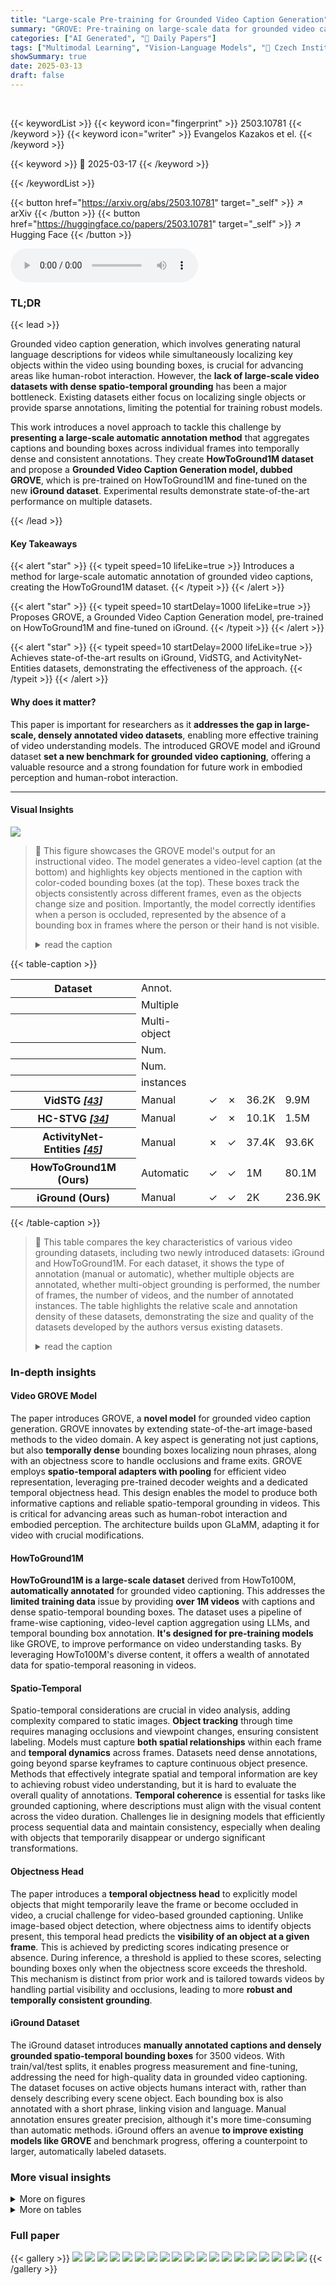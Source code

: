 ```yaml
---
title: "Large-scale Pre-training for Grounded Video Caption Generation"
summary: "GROVE: Pre-training on large-scale data for grounded video caption generation."
categories: ["AI Generated", "🤗 Daily Papers"]
tags: ["Multimodal Learning", "Vision-Language Models", "🏢 Czech Institute of Informatics, Robotics and Cybernetics",]
showSummary: true
date: 2025-03-13
draft: false
---
```


<br>

{{< keywordList >}}
{{< keyword icon="fingerprint" >}} 2503.10781 {{< /keyword >}}
{{< keyword icon="writer" >}} Evangelos Kazakos et el. {{< /keyword >}}
 
{{< keyword >}} 🤗 2025-03-17 {{< /keyword >}}
 
{{< /keywordList >}}

{{< button href="https://arxiv.org/abs/2503.10781" target="_self" >}}
↗ arXiv
{{< /button >}}
{{< button href="https://huggingface.co/papers/2503.10781" target="_self" >}}
↗ Hugging Face
{{< /button >}}



<audio controls>
    <source src="https://ai-paper-reviewer.com/2503.10781/podcast.wav" type="audio/wav">
    Your browser does not support the audio element.
</audio>


### TL;DR


{{< lead >}}

Grounded video caption generation, which involves generating natural language descriptions for videos while simultaneously localizing key objects within the video using bounding boxes, is crucial for advancing areas like human-robot interaction. However, the **lack of large-scale video datasets with dense spatio-temporal grounding** has been a major bottleneck. Existing datasets either focus on localizing single objects or provide sparse annotations, limiting the potential for training robust models. 



This work introduces a novel approach to tackle this challenge by **presenting a large-scale automatic annotation method** that aggregates captions and bounding boxes across individual frames into temporally dense and consistent annotations. They create **HowToGround1M dataset** and propose a **Grounded Video Caption Generation model, dubbed GROVE**, which is pre-trained on HowToGround1M and fine-tuned on the new **iGround dataset**. Experimental results demonstrate state-of-the-art performance on multiple datasets.

{{< /lead >}}


#### Key Takeaways

{{< alert "star" >}}
{{< typeit speed=10 lifeLike=true >}} Introduces a method for large-scale automatic annotation of grounded video captions, creating the HowToGround1M dataset. {{< /typeit >}}
{{< /alert >}}

{{< alert "star" >}}
{{< typeit speed=10 startDelay=1000 lifeLike=true >}} Proposes GROVE, a Grounded Video Caption Generation model, pre-trained on HowToGround1M and fine-tuned on iGround. {{< /typeit >}}
{{< /alert >}}

{{< alert "star" >}}
{{< typeit speed=10 startDelay=2000 lifeLike=true >}} Achieves state-of-the-art results on iGround, VidSTG, and ActivityNet-Entities datasets, demonstrating the effectiveness of the approach. {{< /typeit >}}
{{< /alert >}}

#### Why does it matter?
This paper is important for researchers as it **addresses the gap in large-scale, densely annotated video datasets**, enabling more effective training of video understanding models. The introduced GROVE model and iGround dataset **set a new benchmark for grounded video captioning**, offering a valuable resource and a strong foundation for future work in embodied perception and human-robot interaction.

------
#### Visual Insights



![](https://arxiv.org/html/2503.10781/x2.png)

> 🔼 This figure showcases the GROVE model's output for an instructional video.  The model generates a video-level caption (at the bottom) and highlights key objects mentioned in the caption with color-coded bounding boxes (at the top).  These boxes track the objects consistently across different frames, even as the objects change size and position.  Importantly, the model correctly identifies when a person is occluded, represented by the absence of a bounding box in frames where the person or their hand is not visible.
> <details>
> <summary>read the caption</summary>
> Figure 1: Output of our GROunded Video caption gEneration (GROVE) model on an instructional video. The model outputs a video-level caption (bottom) with key noun phrases in the caption coloured and localised (grounded) in the video by temporally consistent bounding boxes (top). Note how the objects are consistently annotated (with the same color) despite changes in scale and viewpoint and how the person is marked as occluded (orange box not present) in frames 1 and 4 when the person (or their hand) is not visible.
> </details>





{{< table-caption >}}
<table class="ltx_tabular ltx_guessed_headers ltx_align_middle" id="S2.tab1.1.1">
<tbody class="ltx_tbody">
<tr class="ltx_tr" id="S2.tab1.1.1.1.1">
<th class="ltx_td ltx_align_left ltx_th ltx_th_row ltx_border_tt" id="S2.tab1.1.1.1.1.1">Dataset</th>
<td class="ltx_td ltx_nopad_r ltx_align_left ltx_border_tt" id="S2.tab1.1.1.1.1.2">
<span class="ltx_inline-block ltx_align_top" id="S2.tab1.1.1.1.1.2.1">
<span class="ltx_p" id="S2.tab1.1.1.1.1.2.1.1" style="width:34.1pt;">Annot.</span>
</span>
</td>
<td class="ltx_td ltx_border_tt" id="S2.tab1.1.1.1.1.3"></td>
<td class="ltx_td ltx_border_tt" id="S2.tab1.1.1.1.1.4"></td>
<td class="ltx_td ltx_border_tt" id="S2.tab1.1.1.1.1.5"></td>
<td class="ltx_td ltx_border_tt" id="S2.tab1.1.1.1.1.6"></td>
</tr>
<tr class="ltx_tr" id="S2.tab1.1.1.2.2">
<th class="ltx_td ltx_th ltx_th_row" id="S2.tab1.1.1.2.2.1"></th>
<td class="ltx_td ltx_align_left" id="S2.tab1.1.1.2.2.2">
<span class="ltx_inline-block ltx_align_top" id="S2.tab1.1.1.2.2.2.1">
<span class="ltx_p" id="S2.tab1.1.1.2.2.2.1.1" style="width:34.1pt;">Multiple</span>
</span>
</td>
<td class="ltx_td" id="S2.tab1.1.1.2.2.3"></td>
<td class="ltx_td" id="S2.tab1.1.1.2.2.4"></td>
<td class="ltx_td" id="S2.tab1.1.1.2.2.5"></td>
<td class="ltx_td" id="S2.tab1.1.1.2.2.6"></td>
</tr>
<tr class="ltx_tr" id="S2.tab1.1.1.3.3">
<th class="ltx_td ltx_th ltx_th_row" id="S2.tab1.1.1.3.3.1"></th>
<td class="ltx_td ltx_align_left" id="S2.tab1.1.1.3.3.2">
<span class="ltx_inline-block ltx_align_top" id="S2.tab1.1.1.3.3.2.1">
<span class="ltx_p" id="S2.tab1.1.1.3.3.2.1.1" style="width:51.2pt;">Multi-object</span>
</span>
</td>
<td class="ltx_td" id="S2.tab1.1.1.3.3.3"></td>
<td class="ltx_td" id="S2.tab1.1.1.3.3.4"></td>
<td class="ltx_td" id="S2.tab1.1.1.3.3.5"></td>
<td class="ltx_td" id="S2.tab1.1.1.3.3.6"></td>
</tr>
<tr class="ltx_tr" id="S2.tab1.1.1.4.4">
<th class="ltx_td ltx_th ltx_th_row" id="S2.tab1.1.1.4.4.1"></th>
<td class="ltx_td ltx_align_left" id="S2.tab1.1.1.4.4.2">
<span class="ltx_inline-block ltx_align_top" id="S2.tab1.1.1.4.4.2.1">
<span class="ltx_p" id="S2.tab1.1.1.4.4.2.1.1" style="width:34.1pt;">Num.</span>
</span>
</td>
<td class="ltx_td" id="S2.tab1.1.1.4.4.3"></td>
<td class="ltx_td" id="S2.tab1.1.1.4.4.4"></td>
<td class="ltx_td" id="S2.tab1.1.1.4.4.5"></td>
<td class="ltx_td" id="S2.tab1.1.1.4.4.6"></td>
</tr>
<tr class="ltx_tr" id="S2.tab1.1.1.5.5">
<th class="ltx_td ltx_th ltx_th_row" id="S2.tab1.1.1.5.5.1"></th>
<td class="ltx_td ltx_align_left" id="S2.tab1.1.1.5.5.2">
<span class="ltx_inline-block ltx_align_top" id="S2.tab1.1.1.5.5.2.1">
<span class="ltx_p" id="S2.tab1.1.1.5.5.2.1.1" style="width:34.1pt;">Num.</span>
</span>
</td>
<td class="ltx_td" id="S2.tab1.1.1.5.5.3"></td>
<td class="ltx_td" id="S2.tab1.1.1.5.5.4"></td>
<td class="ltx_td" id="S2.tab1.1.1.5.5.5"></td>
<td class="ltx_td" id="S2.tab1.1.1.5.5.6"></td>
</tr>
<tr class="ltx_tr" id="S2.tab1.1.1.6.6">
<th class="ltx_td ltx_th ltx_th_row" id="S2.tab1.1.1.6.6.1"></th>
<td class="ltx_td ltx_align_left" id="S2.tab1.1.1.6.6.2">instances</td>
<td class="ltx_td" id="S2.tab1.1.1.6.6.3"></td>
<td class="ltx_td" id="S2.tab1.1.1.6.6.4"></td>
<td class="ltx_td" id="S2.tab1.1.1.6.6.5"></td>
<td class="ltx_td" id="S2.tab1.1.1.6.6.6"></td>
</tr>
<tr class="ltx_tr" id="S2.tab1.1.1.7.7">
<th class="ltx_td ltx_align_left ltx_th ltx_th_row ltx_border_t" id="S2.tab1.1.1.7.7.1">VidSTG <cite class="ltx_cite ltx_citemacro_citep">[<a class="ltx_ref" href="https://arxiv.org/html/2503.10781v1#bib.bib43" title=""><span class="ltx_text" style="font-size:90%;">43</span></a>]</cite>
</th>
<td class="ltx_td ltx_align_center ltx_border_t" id="S2.tab1.1.1.7.7.2">Manual</td>
<td class="ltx_td ltx_align_center ltx_border_t" id="S2.tab1.1.1.7.7.3">✓</td>
<td class="ltx_td ltx_align_center ltx_border_t" id="S2.tab1.1.1.7.7.4">✗</td>
<td class="ltx_td ltx_align_center ltx_border_t" id="S2.tab1.1.1.7.7.5">36.2K</td>
<td class="ltx_td ltx_align_center ltx_border_t" id="S2.tab1.1.1.7.7.6"><span class="ltx_text ltx_framed ltx_framed_underline" id="S2.tab1.1.1.7.7.6.1">9.9M</span></td>
</tr>
<tr class="ltx_tr" id="S2.tab1.1.1.8.8">
<th class="ltx_td ltx_align_left ltx_th ltx_th_row" id="S2.tab1.1.1.8.8.1">HC-STVG <cite class="ltx_cite ltx_citemacro_citep">[<a class="ltx_ref" href="https://arxiv.org/html/2503.10781v1#bib.bib34" title=""><span class="ltx_text" style="font-size:90%;">34</span></a>]</cite>
</th>
<td class="ltx_td ltx_align_center" id="S2.tab1.1.1.8.8.2">Manual</td>
<td class="ltx_td ltx_align_center" id="S2.tab1.1.1.8.8.3">✓</td>
<td class="ltx_td ltx_align_center" id="S2.tab1.1.1.8.8.4">✗</td>
<td class="ltx_td ltx_align_center" id="S2.tab1.1.1.8.8.5">10.1K</td>
<td class="ltx_td ltx_align_center" id="S2.tab1.1.1.8.8.6">1.5M</td>
</tr>
<tr class="ltx_tr" id="S2.tab1.1.1.9.9">
<th class="ltx_td ltx_align_left ltx_th ltx_th_row" id="S2.tab1.1.1.9.9.1">ActivityNet-Entities <cite class="ltx_cite ltx_citemacro_citep">[<a class="ltx_ref" href="https://arxiv.org/html/2503.10781v1#bib.bib45" title=""><span class="ltx_text" style="font-size:90%;">45</span></a>]</cite>
</th>
<td class="ltx_td ltx_align_center" id="S2.tab1.1.1.9.9.2">Manual</td>
<td class="ltx_td ltx_align_center" id="S2.tab1.1.1.9.9.3">✗</td>
<td class="ltx_td ltx_align_center" id="S2.tab1.1.1.9.9.4">✓</td>
<td class="ltx_td ltx_align_center" id="S2.tab1.1.1.9.9.5"><span class="ltx_text ltx_framed ltx_framed_underline" id="S2.tab1.1.1.9.9.5.1">37.4K</span></td>
<td class="ltx_td ltx_align_center" id="S2.tab1.1.1.9.9.6">93.6K</td>
</tr>
<tr class="ltx_tr" id="S2.tab1.1.1.10.10">
<th class="ltx_td ltx_align_left ltx_th ltx_th_row" id="S2.tab1.1.1.10.10.1"><span class="ltx_text ltx_font_bold" id="S2.tab1.1.1.10.10.1.1">HowToGround1M (Ours)</span></th>
<td class="ltx_td ltx_align_center" id="S2.tab1.1.1.10.10.2">Automatic</td>
<td class="ltx_td ltx_align_center" id="S2.tab1.1.1.10.10.3"><span class="ltx_text ltx_font_bold" id="S2.tab1.1.1.10.10.3.1">✓</span></td>
<td class="ltx_td ltx_align_center" id="S2.tab1.1.1.10.10.4"><span class="ltx_text ltx_font_bold" id="S2.tab1.1.1.10.10.4.1">✓</span></td>
<td class="ltx_td ltx_align_center" id="S2.tab1.1.1.10.10.5"><span class="ltx_text ltx_font_bold" id="S2.tab1.1.1.10.10.5.1">1M</span></td>
<td class="ltx_td ltx_align_center" id="S2.tab1.1.1.10.10.6"><span class="ltx_text ltx_font_bold" id="S2.tab1.1.1.10.10.6.1">80.1M</span></td>
</tr>
<tr class="ltx_tr" id="S2.tab1.1.1.11.11">
<th class="ltx_td ltx_align_left ltx_th ltx_th_row ltx_border_bb" id="S2.tab1.1.1.11.11.1"><span class="ltx_text ltx_font_bold" id="S2.tab1.1.1.11.11.1.1">iGround (Ours)</span></th>
<td class="ltx_td ltx_align_center ltx_border_bb" id="S2.tab1.1.1.11.11.2">Manual</td>
<td class="ltx_td ltx_align_center ltx_border_bb" id="S2.tab1.1.1.11.11.3"><span class="ltx_text ltx_font_bold" id="S2.tab1.1.1.11.11.3.1">✓</span></td>
<td class="ltx_td ltx_align_center ltx_border_bb" id="S2.tab1.1.1.11.11.4"><span class="ltx_text ltx_font_bold" id="S2.tab1.1.1.11.11.4.1">✓</span></td>
<td class="ltx_td ltx_align_center ltx_border_bb" id="S2.tab1.1.1.11.11.5">2K</td>
<td class="ltx_td ltx_align_center ltx_border_bb" id="S2.tab1.1.1.11.11.6">236.9K</td>
</tr>
</tbody>
</table>{{< /table-caption >}}

> 🔼 This table compares the key characteristics of various video grounding datasets, including two newly introduced datasets: iGround and HowToGround1M.  For each dataset, it shows the type of annotation (manual or automatic), whether multiple objects are annotated, whether multi-object grounding is performed, the number of frames, the number of videos, and the number of annotated instances. The table highlights the relative scale and annotation density of these datasets, demonstrating the size and quality of the datasets developed by the authors versus existing datasets.
> <details>
> <summary>read the caption</summary>
> Table 1:  Comparison of our two datasets iGround and HowToGround1M with state-of-the-art video grounding datasets.
> </details>





### In-depth insights


#### Video GROVE Model
The paper introduces GROVE, a **novel model** for grounded video caption generation. GROVE innovates by extending state-of-the-art image-based methods to the video domain. A key aspect is generating not just captions, but also **temporally dense** bounding boxes localizing noun phrases, along with an objectness score to handle occlusions and frame exits. GROVE employs **spatio-temporal adapters with pooling** for efficient video representation, leveraging pre-trained decoder weights and a dedicated temporal objectness head. This design enables the model to produce both informative captions and reliable spatio-temporal grounding in videos. This is critical for advancing areas such as human-robot interaction and embodied perception. The architecture builds upon GLaMM, adapting it for video with crucial modifications.

#### HowToGround1M
**HowToGround1M is a large-scale dataset** derived from HowTo100M, **automatically annotated** for grounded video captioning. This addresses the **limited training data** issue by providing **over 1M videos** with captions and dense spatio-temporal bounding boxes. The dataset uses a pipeline of frame-wise captioning, video-level caption aggregation using LLMs, and temporal bounding box annotation. **It's designed for pre-training models** like GROVE, to improve performance on video understanding tasks. By leveraging HowTo100M's diverse content, it offers a wealth of annotated data for spatio-temporal reasoning in videos.

#### Spatio-Temporal
Spatio-temporal considerations are crucial in video analysis, adding complexity compared to static images. **Object tracking** through time requires managing occlusions and viewpoint changes, ensuring consistent labeling. Models must capture **both spatial relationships** within each frame and **temporal dynamics** across frames. Datasets need dense annotations, going beyond sparse keyframes to capture continuous object presence. Methods that effectively integrate spatial and temporal information are key to achieving robust video understanding, but it is hard to evaluate the overall quality of annotations. **Temporal coherence** is essential for tasks like grounded captioning, where descriptions must align with the visual content across the video duration. Challenges lie in designing models that efficiently process sequential data and maintain consistency, especially when dealing with objects that temporarily disappear or undergo significant transformations.

#### Objectness Head
The paper introduces a **temporal objectness head** to explicitly model objects that might temporarily leave the frame or become occluded in video, a crucial challenge for video-based grounded captioning. Unlike image-based object detection, where objectness aims to identify objects present, this temporal head predicts the **visibility of an object at a given frame**. This is achieved by predicting scores indicating presence or absence. During inference, a threshold is applied to these scores, selecting bounding boxes only when the objectness score exceeds the threshold. This mechanism is distinct from prior work and is tailored towards videos by handling partial visibility and occlusions, leading to more **robust and temporally consistent grounding**.

#### iGround Dataset
The iGround dataset introduces **manually annotated captions and densely grounded spatio-temporal bounding boxes** for 3500 videos. With train/val/test splits, it enables progress measurement and fine-tuning, addressing the need for high-quality data in grounded video captioning. The dataset focuses on active objects humans interact with, rather than densely describing every scene object. Each bounding box is also annotated with a short phrase, linking vision and language. Manual annotation ensures greater precision, although it's more time-consuming than automatic methods. iGround offers an avenue **to improve existing models like GROVE** and benchmark progress, offering a counterpoint to larger, automatically labeled datasets.


### More visual insights

<details>
<summary>More on figures
</summary>


![](https://arxiv.org/html/2503.10781/x3.png)

> 🔼 This figure illustrates a three-stage automatic annotation method for generating spatio-temporally grounded video captions.  Stage 1 shows frame-wise grounded caption generation using a still-image model, resulting in temporally inconsistent outputs. Stage 2 aggregates these frame-level captions into a single, consistent video-level caption, focusing on the most important actions and objects.  Finally, Stage 3 associates frame-level phrases and bounding boxes across time to create temporally consistent, dense bounding box annotations for the entire video.
> <details>
> <summary>read the caption</summary>
> Figure 2: A method for automatic annotation of spatio-temporally grounded captions. In the first stage (left), we apply a still-image grounded caption generation model on individual video frames producing temporally inconsistent outputs. In the second stage (middle), the captions from individual frames are aggregated into a single video-level caption describing the most salient actions/objects in the video. Third (right), individual frame-level phrases and bounding boxes are associated over time into a temporally consistent and dense labelling of object bounding boxes over the video.
> </details>



![](https://arxiv.org/html/2503.10781/x4.png)

> 🔼 This figure illustrates the architecture of the GROVE model, which is designed for generating grounded video captions.  Key components highlighted are spatio-temporal adapters that efficiently model temporal information in video, a bounding box decoder for generating spatially accurate bounding boxes, and a temporal objectness head to handle occluded or temporarily absent objects. The model takes a video clip as input and outputs a natural language caption along with spatio-temporal bounding boxes that ground the objects mentioned in the caption. 
> <details>
> <summary>read the caption</summary>
> Figure 3: An overview of our GROVE model for grounded video caption generation. Dashed red rectangles outline the key technical contributions enabling grounded caption generation in video and include: (i) spatio-temporal adapters; (ii) the bounding box decoder and (iii) the temporal objectness head.
> </details>



![](https://arxiv.org/html/2503.10781/x5.png)

> 🔼 This table presents a comparison of the performance of the GROVE model on the ActivityNet-Entities dataset [45], a benchmark dataset for spatio-temporal grounding. The comparison is done between three training scenarios: only fine-tuning (FT), only pre-training (PT), and both pre-training and fine-tuning (PT+FT).  The results show that the model achieves improved performance (indicated by the metrics in the table, which are not included in this JSON since their detail is not provided in the question) when both pre-training and fine-tuning are employed, highlighting the benefit of large-scale pre-training using the automatically generated HowToGround1M dataset.
> <details>
> <summary>read the caption</summary>
> Table 4: Results on the validation set of ActivityNet-Entities [45]. Large-scale pretraining (PT+FT) results in an improvement over fine-tuning only (FT) for our model GROVE.
> </details>



![](https://arxiv.org/html/2503.10781/x6.png)

> 🔼 Figure 4 presents example outputs from the GROVE model, highlighting its ability to generate video-level captions that accurately describe the main action, ground multiple objects within the video by associating them with phrases in the caption, and maintain temporal consistency in the bounding box annotations across the video frames.  The model successfully localizes objects even when there are changes in viewpoint or scale.  However, the figure also points out a limitation where, in one instance, the temporal consistency of bounding boxes doesn't perfectly align with the semantic meaning of the caption.
> <details>
> <summary>read the caption</summary>
> Figure 4: Qualitative examples showing predictions of our GROVE model. Please note that GROVE is able to: (i) produce video-level natural language captions describing the main action in the video; (ii) ground multiple objects; and (iii) produce spatio-temporally consistent bounding box predictions. Please note that the second row shows an example of model prediction that is partly incorrect as the blue box, while temporally consistent, does not depict a “yarn”. More qualitative results including video results are in the supp. mat.
> </details>



![](https://arxiv.org/html/2503.10781/x7.png)

> 🔼 This figure shows the performance of the GROVE model on the iGround validation set as a function of the size of the pre-training dataset.  Two scenarios are presented: one where the model is only pre-trained (PT) and another where it's both pre-trained and fine-tuned (PT+FT) on the iGround dataset. The metrics used are CIDEr, AP50, and recall, all commonly used in image captioning and object detection tasks. The graph visually demonstrates how increasing the size of the pre-training data improves the model's performance across all three metrics, highlighting the benefit of larger pre-training datasets for this task.
> <details>
> <summary>read the caption</summary>
> Figure 5: Results after pre-training (PT) vs. after fine-tuning and pre-training (PT+FT) as a function of the pre-training dataset size. Results are reported on the iGround validation set.
> </details>



![](https://arxiv.org/html/2503.10781/x8.png)

> 🔼 This ablation study investigates the impact of two key components of the GROVE model on the iGround validation set performance.  The first component evaluated is the spatio-temporal adapters (AD), which help the model efficiently process spatio-temporal video information. The second component is the bounding box decoder and its associated projection layers.  The table shows the model's performance (measured by METEOR, CIDEr, AP50, and Recall) under different configurations: with both AD and unfreezing enabled, with only one of them enabled, and with neither enabled.  This analysis reveals the contribution of each component to the overall accuracy and efficiency of the model.
> <details>
> <summary>read the caption</summary>
> Table 5: Ablation of spatio-temporal adapters (AD) and unfreezing the bounding box decoder and projection layers (unfreeze). We report results on the iGround validation set.
> </details>



![](https://arxiv.org/html/2503.10781/x9.png)

> 🔼 This figure displays the impact of using a temporal objectness threshold on the performance of the GROVE model. The left panel shows the Average Precision at 50% Intersection over Union (AP50), while the right panel shows the recall, both evaluated on the iGround validation dataset.  Different lines represent different thresholds applied to the temporal objectness scores, demonstrating how the model's performance changes with varying thresholds for determining object presence/absence in a frame.
> <details>
> <summary>read the caption</summary>
> Table 6: Benefits of temporal objectness. AP50 (left) and recall (right) of our model for different temporal objectness thresholds. Results are reported on the iGround validation set.
> </details>



![](https://arxiv.org/html/2503.10781/x10.png)

> 🔼 This table compares the performance of the proposed automatic annotation method with three alternative approaches. The alternatives modify different stages of the annotation pipeline.  'Alt. Stage 1' replaces the initial grounded caption generation stage with a combination of GIT [37] for generating captions, Llama3 [8] for extracting noun phrases and OWLv2 [23] for object localization. 'Alt. Stage 2' uses full frame-level captions in the caption aggregation step, instead of using just subject-verb-object triplets. Finally, 'Alt. Stage 3' substitutes the temporal bounding box association with CoTracker3 [14], a visual tracker.  The evaluation metric used is the iGround validation set.
> <details>
> <summary>read the caption</summary>
> Table 7: Comparison of our automatic annotation approach vs. its alternatives: “Alt. Stage 1” is based on GIT [37], Llama3 [8] and OWLv2 [23]. In “Alt. Stage 2”, we use the full caption instead of Subject-Verb-Object triplets. “Alt. Stage 3” is based on CoTracker3 [14] for tracking the objects of interest. Results are reported on the iGround validation set.
> </details>



</details>




<details>
<summary>More on tables
</summary>


{{< table-caption >}}
<table class="ltx_tabular ltx_centering ltx_align_middle" id="S6.T2.2">
<tbody class="ltx_tbody">
<tr class="ltx_tr" id="S6.T2.2.1.1">
<td class="ltx_td ltx_border_tt" id="S6.T2.2.1.1.1" style="padding:0.8pt 4.0pt;"></td>
<td class="ltx_td ltx_align_justify ltx_border_tt" id="S6.T2.2.1.1.2" style="padding:0.8pt 4.0pt;">
<span class="ltx_inline-block ltx_align_top" id="S6.T2.2.1.1.2.1">
<span class="ltx_p" id="S6.T2.2.1.1.2.1.1"><span class="ltx_text" id="S6.T2.2.1.1.2.1.1.1" style="font-size:80%;">Method</span></span>
</span>
</td>
<td class="ltx_td ltx_align_left ltx_border_tt" id="S6.T2.2.1.1.3" style="padding:0.8pt 4.0pt;"><span class="ltx_text" id="S6.T2.2.1.1.3.1" style="font-size:80%;">METEOR</span></td>
<td class="ltx_td ltx_align_left ltx_border_tt" id="S6.T2.2.1.1.4" style="padding:0.8pt 4.0pt;"><span class="ltx_text" id="S6.T2.2.1.1.4.1" style="font-size:80%;">CIDER</span></td>
<td class="ltx_td ltx_align_left ltx_border_tt" id="S6.T2.2.1.1.5" style="padding:0.8pt 4.0pt;"><span class="ltx_text" id="S6.T2.2.1.1.5.1" style="font-size:80%;">AP50</span></td>
<td class="ltx_td ltx_align_left ltx_border_tt" id="S6.T2.2.1.1.6" style="padding:0.8pt 4.0pt;"><span class="ltx_text" id="S6.T2.2.1.1.6.1" style="font-size:80%;">Recall</span></td>
</tr>
<tr class="ltx_tr" id="S6.T2.2.2.2">
<td class="ltx_td ltx_align_left ltx_border_t" id="S6.T2.2.2.2.1" rowspan="3" style="padding:0.8pt 4.0pt;"><span class="ltx_text" id="S6.T2.2.2.2.1.1" style="font-size:80%;">
<span class="ltx_inline-block ltx_transformed_outer" id="S6.T2.2.2.2.1.1.1" style="width:5.5pt;height:23.4pt;vertical-align:-0.0pt;"><span class="ltx_transformed_inner" style="width:23.4pt;transform:translate(-8.94pt,-8.94pt) rotate(-90deg) ;">
<span class="ltx_p" id="S6.T2.2.2.2.1.1.1.1">Center</span>
</span></span></span></td>
<td class="ltx_td ltx_align_justify ltx_border_t" id="S6.T2.2.2.2.2" style="padding:0.8pt 4.0pt;">
<span class="ltx_inline-block ltx_align_top" id="S6.T2.2.2.2.2.1">
<span class="ltx_p" id="S6.T2.2.2.2.2.1.1"><span class="ltx_text" id="S6.T2.2.2.2.2.1.1.1" style="font-size:80%;">a. GLaMM </span><cite class="ltx_cite ltx_citemacro_cite"><span class="ltx_text" id="S6.T2.2.2.2.2.1.1.2.1" style="font-size:80%;">[</span><a class="ltx_ref" href="https://arxiv.org/html/2503.10781v1#bib.bib28" title=""><span class="ltx_text" style="font-size:90%;">28</span></a><span class="ltx_text" id="S6.T2.2.2.2.2.1.1.3.2" style="font-size:80%;">]</span></cite></span>
</span>
</td>
<td class="ltx_td ltx_align_left ltx_border_t" id="S6.T2.2.2.2.3" style="padding:0.8pt 4.0pt;"><span class="ltx_text" id="S6.T2.2.2.2.3.1" style="font-size:80%;">11.9</span></td>
<td class="ltx_td ltx_align_left ltx_border_t" id="S6.T2.2.2.2.4" style="padding:0.8pt 4.0pt;"><span class="ltx_text" id="S6.T2.2.2.2.4.1" style="font-size:80%;">29.9</span></td>
<td class="ltx_td ltx_align_left ltx_border_t" id="S6.T2.2.2.2.5" style="padding:0.8pt 4.0pt;"><span class="ltx_text" id="S6.T2.2.2.2.5.1" style="font-size:80%;">20.8</span></td>
<td class="ltx_td ltx_align_left ltx_border_t" id="S6.T2.2.2.2.6" style="padding:0.8pt 4.0pt;"><span class="ltx_text" id="S6.T2.2.2.2.6.1" style="font-size:80%;">19.3</span></td>
</tr>
<tr class="ltx_tr" id="S6.T2.2.3.3">
<td class="ltx_td ltx_align_justify" id="S6.T2.2.3.3.1" style="padding:0.8pt 4.0pt;">
<span class="ltx_inline-block ltx_align_top" id="S6.T2.2.3.3.1.1">
<span class="ltx_p" id="S6.T2.2.3.3.1.1.1"><span class="ltx_text" id="S6.T2.2.3.3.1.1.1.1" style="font-size:80%;">b. GROVE - PT (Ours)</span></span>
</span>
</td>
<td class="ltx_td ltx_align_left" id="S6.T2.2.3.3.2" style="padding:0.8pt 4.0pt;"><span class="ltx_text" id="S6.T2.2.3.3.2.1" style="font-size:80%;">14.5</span></td>
<td class="ltx_td ltx_align_left" id="S6.T2.2.3.3.3" style="padding:0.8pt 4.0pt;"><span class="ltx_text" id="S6.T2.2.3.3.3.1" style="font-size:80%;">49.9</span></td>
<td class="ltx_td ltx_align_left" id="S6.T2.2.3.3.4" style="padding:0.8pt 4.0pt;"><span class="ltx_text" id="S6.T2.2.3.3.4.1" style="font-size:80%;">26.7</span></td>
<td class="ltx_td ltx_align_left" id="S6.T2.2.3.3.5" style="padding:0.8pt 4.0pt;"><span class="ltx_text" id="S6.T2.2.3.3.5.1" style="font-size:80%;">23.0</span></td>
</tr>
<tr class="ltx_tr" id="S6.T2.2.4.4">
<td class="ltx_td ltx_align_justify" id="S6.T2.2.4.4.1" style="padding:0.8pt 4.0pt;">
<span class="ltx_inline-block ltx_align_top" id="S6.T2.2.4.4.1.1">
<span class="ltx_p" id="S6.T2.2.4.4.1.1.1"><span class="ltx_text" id="S6.T2.2.4.4.1.1.1.1" style="font-size:80%;">c. GROVE - PT+FT (Ours)</span></span>
</span>
</td>
<td class="ltx_td ltx_align_left" id="S6.T2.2.4.4.2" style="padding:0.8pt 4.0pt;"><span class="ltx_text ltx_font_bold" id="S6.T2.2.4.4.2.1" style="font-size:80%;">21.7</span></td>
<td class="ltx_td ltx_align_left" id="S6.T2.2.4.4.3" style="padding:0.8pt 4.0pt;"><span class="ltx_text ltx_font_bold" id="S6.T2.2.4.4.3.1" style="font-size:80%;">85.4</span></td>
<td class="ltx_td ltx_align_left" id="S6.T2.2.4.4.4" style="padding:0.8pt 4.0pt;"><span class="ltx_text ltx_font_bold" id="S6.T2.2.4.4.4.1" style="font-size:80%;">31.9</span></td>
<td class="ltx_td ltx_align_left" id="S6.T2.2.4.4.5" style="padding:0.8pt 4.0pt;"><span class="ltx_text ltx_font_bold" id="S6.T2.2.4.4.5.1" style="font-size:80%;">25.4</span></td>
</tr>
<tr class="ltx_tr" id="S6.T2.2.5.5">
<td class="ltx_td ltx_align_left ltx_border_bb ltx_border_tt" id="S6.T2.2.5.5.1" rowspan="4" style="padding:0.8pt 4.0pt;"><span class="ltx_text" id="S6.T2.2.5.5.1.1" style="font-size:80%;">
<span class="ltx_inline-block ltx_transformed_outer" id="S6.T2.2.5.5.1.1.1" style="width:5.6pt;height:10.4pt;vertical-align:-0.0pt;"><span class="ltx_transformed_inner" style="width:10.4pt;transform:translate(-2.44pt,-2.44pt) rotate(-90deg) ;">
<span class="ltx_p" id="S6.T2.2.5.5.1.1.1.1">All</span>
</span></span></span></td>
<td class="ltx_td ltx_align_justify ltx_border_tt" id="S6.T2.2.5.5.2" style="padding:0.8pt 4.0pt;">
<span class="ltx_inline-block ltx_align_top" id="S6.T2.2.5.5.2.1">
<span class="ltx_p" id="S6.T2.2.5.5.2.1.1"><span class="ltx_text" id="S6.T2.2.5.5.2.1.1.1" style="font-size:80%;">d. Automatic annotation</span></span>
</span>
</td>
<td class="ltx_td ltx_align_left ltx_border_tt" id="S6.T2.2.5.5.3" style="padding:0.8pt 4.0pt;"><span class="ltx_text" id="S6.T2.2.5.5.3.1" style="font-size:80%;">13.8</span></td>
<td class="ltx_td ltx_align_left ltx_border_tt" id="S6.T2.2.5.5.4" style="padding:0.8pt 4.0pt;"><span class="ltx_text" id="S6.T2.2.5.5.4.1" style="font-size:80%;">40.0</span></td>
<td class="ltx_td ltx_align_left ltx_border_tt" id="S6.T2.2.5.5.5" style="padding:0.8pt 4.0pt;"><span class="ltx_text" id="S6.T2.2.5.5.5.1" style="font-size:80%;">27.1</span></td>
<td class="ltx_td ltx_align_left ltx_border_tt" id="S6.T2.2.5.5.6" style="padding:0.8pt 4.0pt;"><span class="ltx_text" id="S6.T2.2.5.5.6.1" style="font-size:80%;">20.4</span></td>
</tr>
<tr class="ltx_tr" id="S6.T2.2.6.6">
<td class="ltx_td ltx_align_justify" id="S6.T2.2.6.6.1" style="padding:0.8pt 4.0pt;">
<span class="ltx_inline-block ltx_align_top" id="S6.T2.2.6.6.1.1">
<span class="ltx_p" id="S6.T2.2.6.6.1.1.1"><span class="ltx_text" id="S6.T2.2.6.6.1.1.1.1" style="font-size:80%;">e. GROVE - PT (Ours)</span></span>
</span>
</td>
<td class="ltx_td ltx_align_left" id="S6.T2.2.6.6.2" style="padding:0.8pt 4.0pt;"><span class="ltx_text" id="S6.T2.2.6.6.2.1" style="font-size:80%;">14.5</span></td>
<td class="ltx_td ltx_align_left" id="S6.T2.2.6.6.3" style="padding:0.8pt 4.0pt;"><span class="ltx_text" id="S6.T2.2.6.6.3.1" style="font-size:80%;">49.9</span></td>
<td class="ltx_td ltx_align_left" id="S6.T2.2.6.6.4" style="padding:0.8pt 4.0pt;"><span class="ltx_text" id="S6.T2.2.6.6.4.1" style="font-size:80%;">34.2</span></td>
<td class="ltx_td ltx_align_left" id="S6.T2.2.6.6.5" style="padding:0.8pt 4.0pt;"><span class="ltx_text" id="S6.T2.2.6.6.5.1" style="font-size:80%;">25.4</span></td>
</tr>
<tr class="ltx_tr" id="S6.T2.2.7.7">
<td class="ltx_td ltx_align_justify" id="S6.T2.2.7.7.1" style="padding:0.8pt 4.0pt;">
<span class="ltx_inline-block ltx_align_top" id="S6.T2.2.7.7.1.1">
<span class="ltx_p" id="S6.T2.2.7.7.1.1.1"><span class="ltx_text" id="S6.T2.2.7.7.1.1.1.1" style="font-size:80%;">f. GROVE - FT (Ours)</span></span>
</span>
</td>
<td class="ltx_td ltx_align_left" id="S6.T2.2.7.7.2" style="padding:0.8pt 4.0pt;"><span class="ltx_text" id="S6.T2.2.7.7.2.1" style="font-size:80%;">21.0</span></td>
<td class="ltx_td ltx_align_left" id="S6.T2.2.7.7.3" style="padding:0.8pt 4.0pt;"><span class="ltx_text" id="S6.T2.2.7.7.3.1" style="font-size:80%;">81.7</span></td>
<td class="ltx_td ltx_align_left" id="S6.T2.2.7.7.4" style="padding:0.8pt 4.0pt;"><span class="ltx_text" id="S6.T2.2.7.7.4.1" style="font-size:80%;">15.7</span></td>
<td class="ltx_td ltx_align_left" id="S6.T2.2.7.7.5" style="padding:0.8pt 4.0pt;"><span class="ltx_text" id="S6.T2.2.7.7.5.1" style="font-size:80%;">17.4</span></td>
</tr>
<tr class="ltx_tr" id="S6.T2.2.8.8">
<td class="ltx_td ltx_align_justify ltx_border_bb" id="S6.T2.2.8.8.1" style="padding:0.8pt 4.0pt;">
<span class="ltx_inline-block ltx_align_top" id="S6.T2.2.8.8.1.1">
<span class="ltx_p" id="S6.T2.2.8.8.1.1.1"><span class="ltx_text" id="S6.T2.2.8.8.1.1.1.1" style="font-size:80%;">g. GROVE - PT+FT (Ours)</span></span>
</span>
</td>
<td class="ltx_td ltx_align_left ltx_border_bb" id="S6.T2.2.8.8.2" style="padding:0.8pt 4.0pt;"><span class="ltx_text ltx_font_bold" id="S6.T2.2.8.8.2.1" style="font-size:80%;">21.7</span></td>
<td class="ltx_td ltx_align_left ltx_border_bb" id="S6.T2.2.8.8.3" style="padding:0.8pt 4.0pt;"><span class="ltx_text ltx_font_bold" id="S6.T2.2.8.8.3.1" style="font-size:80%;">85.4</span></td>
<td class="ltx_td ltx_align_left ltx_border_bb" id="S6.T2.2.8.8.4" style="padding:0.8pt 4.0pt;"><span class="ltx_text ltx_font_bold" id="S6.T2.2.8.8.4.1" style="font-size:80%;">40.8</span></td>
<td class="ltx_td ltx_align_left ltx_border_bb" id="S6.T2.2.8.8.5" style="padding:0.8pt 4.0pt;"><span class="ltx_text ltx_font_bold" id="S6.T2.2.8.8.5.1" style="font-size:80%;">28.6</span></td>
</tr>
</tbody>
</table>{{< /table-caption >}}
> 🔼 This table presents the results of grounded video caption generation on the manually-annotated iGround test set. It compares the performance of the GROVE model with different training strategies: pre-training only (PT), fine-tuning only (FT), and pre-training followed by fine-tuning (PT+FT).  The results are also compared against a baseline using the GLaMM model [28] and a method that directly applies automatic annotation.  The evaluation metrics include METEOR, CIDEr, AP50, and Recall, and are shown separately for evaluations using only the center frame of videos and all frames.  The results clearly show that the PT+FT strategy significantly outperforms other methods.
> <details>
> <summary>read the caption</summary>
> Table 2:  Grounded video caption generation on manually-annotated iGround test set. Pre-training on our new large-scale HowToGround1M dataset followed by finetuning on manually-annotated iGround training data (PT+FT) clearly outperforms pre-training only (PT) and finetuning only (FT) as well as the GLaMM baseline [28] (a.) and directly applying automatic annotation (d.). We show center frame (“Center”) and all frame (“All”) evaluation.
> </details>

{{< table-caption >}}
<table class="ltx_tabular ltx_centering ltx_guessed_headers ltx_align_middle" id="S6.T3.2">
<thead class="ltx_thead">
<tr class="ltx_tr" id="S6.T3.2.1.1">
<th class="ltx_td ltx_align_left ltx_th ltx_th_column ltx_th_row ltx_border_tt" id="S6.T3.2.1.1.1"><span class="ltx_text" id="S6.T3.2.1.1.1.1" style="font-size:80%;">Method</span></th>
<th class="ltx_td ltx_nopad_l ltx_align_center ltx_th ltx_th_column ltx_border_tt" id="S6.T3.2.1.1.2">
<span class="ltx_text" id="S6.T3.2.1.1.2.1" style="font-size:80%;">m</span><sub class="ltx_sub" id="S6.T3.2.1.1.2.2"><span class="ltx_text" id="S6.T3.2.1.1.2.2.1" style="font-size:80%;">sIoU</span></sub>
</th>
</tr>
</thead>
<tbody class="ltx_tbody">
<tr class="ltx_tr" id="S6.T3.2.2.1">
<th class="ltx_td ltx_align_left ltx_th ltx_th_row ltx_border_t" id="S6.T3.2.2.1.1">
<span class="ltx_text" id="S6.T3.2.2.1.1.1" style="font-size:80%;">STVGBert </span><cite class="ltx_cite ltx_citemacro_cite"><span class="ltx_text" id="S6.T3.2.2.1.1.2.1" style="font-size:80%;">[</span><a class="ltx_ref" href="https://arxiv.org/html/2503.10781v1#bib.bib32" title=""><span class="ltx_text" style="font-size:90%;">32</span></a><span class="ltx_text" id="S6.T3.2.2.1.1.3.2" style="font-size:80%;">]</span></cite><span class="ltx_text" id="S6.T3.2.2.1.1.4" style="font-size:80%;"></span>
</th>
<td class="ltx_td ltx_nopad_l ltx_align_center ltx_border_t" id="S6.T3.2.2.1.2"><span class="ltx_text" id="S6.T3.2.2.1.2.1" style="font-size:80%;">47.3</span></td>
</tr>
<tr class="ltx_tr" id="S6.T3.2.3.2">
<th class="ltx_td ltx_align_left ltx_th ltx_th_row" id="S6.T3.2.3.2.1">
<span class="ltx_text" id="S6.T3.2.3.2.1.1" style="font-size:80%;">TubeDETR </span><cite class="ltx_cite ltx_citemacro_cite"><span class="ltx_text" id="S6.T3.2.3.2.1.2.1" style="font-size:80%;">[</span><a class="ltx_ref" href="https://arxiv.org/html/2503.10781v1#bib.bib39" title=""><span class="ltx_text" style="font-size:90%;">39</span></a><span class="ltx_text" id="S6.T3.2.3.2.1.3.2" style="font-size:80%;">]</span></cite><span class="ltx_text" id="S6.T3.2.3.2.1.4" style="font-size:80%;"></span>
</th>
<td class="ltx_td ltx_nopad_l ltx_align_center" id="S6.T3.2.3.2.2"><span class="ltx_text" id="S6.T3.2.3.2.2.1" style="font-size:80%;">59.0</span></td>
</tr>
<tr class="ltx_tr" id="S6.T3.2.4.3">
<th class="ltx_td ltx_align_left ltx_th ltx_th_row" id="S6.T3.2.4.3.1">
<span class="ltx_text" id="S6.T3.2.4.3.1.1" style="font-size:80%;">STCAT </span><cite class="ltx_cite ltx_citemacro_cite"><span class="ltx_text" id="S6.T3.2.4.3.1.2.1" style="font-size:80%;">[</span><a class="ltx_ref" href="https://arxiv.org/html/2503.10781v1#bib.bib13" title=""><span class="ltx_text" style="font-size:90%;">13</span></a><span class="ltx_text" id="S6.T3.2.4.3.1.3.2" style="font-size:80%;">]</span></cite><span class="ltx_text" id="S6.T3.2.4.3.1.4" style="font-size:80%;"></span>
</th>
<td class="ltx_td ltx_nopad_l ltx_align_center" id="S6.T3.2.4.3.2"><span class="ltx_text" id="S6.T3.2.4.3.2.1" style="font-size:80%;">61.7</span></td>
</tr>
<tr class="ltx_tr" id="S6.T3.2.5.4">
<th class="ltx_td ltx_align_left ltx_th ltx_th_row" id="S6.T3.2.5.4.1">
<span class="ltx_text" id="S6.T3.2.5.4.1.1" style="font-size:80%;">DenseVOC </span><cite class="ltx_cite ltx_citemacro_cite"><span class="ltx_text" id="S6.T3.2.5.4.1.2.1" style="font-size:80%;">[</span><a class="ltx_ref" href="https://arxiv.org/html/2503.10781v1#bib.bib46" title=""><span class="ltx_text" style="font-size:90%;">46</span></a><span class="ltx_text" id="S6.T3.2.5.4.1.3.2" style="font-size:80%;">]</span></cite><span class="ltx_text" id="S6.T3.2.5.4.1.4" style="font-size:80%;"></span>
</th>
<td class="ltx_td ltx_nopad_l ltx_align_center" id="S6.T3.2.5.4.2"><span class="ltx_text" id="S6.T3.2.5.4.2.1" style="font-size:80%;">61.9</span></td>
</tr>
<tr class="ltx_tr" id="S6.T3.2.6.5">
<th class="ltx_td ltx_align_left ltx_th ltx_th_row" id="S6.T3.2.6.5.1"><span class="ltx_text" id="S6.T3.2.6.5.1.1" style="font-size:80%;">GROVE FT (Ours)</span></th>
<td class="ltx_td ltx_nopad_l ltx_align_center" id="S6.T3.2.6.5.2"><span class="ltx_text" id="S6.T3.2.6.5.2.1" style="font-size:80%;">61.3</span></td>
</tr>
<tr class="ltx_tr" id="S6.T3.2.7.6">
<th class="ltx_td ltx_align_left ltx_th ltx_th_row ltx_border_bb" id="S6.T3.2.7.6.1"><span class="ltx_text" id="S6.T3.2.7.6.1.1" style="font-size:80%;">GROVE PT+FT (Ours)</span></th>
<td class="ltx_td ltx_nopad_l ltx_align_center ltx_border_bb" id="S6.T3.2.7.6.2"><span class="ltx_text ltx_font_bold" id="S6.T3.2.7.6.2.1" style="font-size:80%;">62.9</span></td>
</tr>
</tbody>
</table>{{< /table-caption >}}
> 🔼 Table 3 presents a comparison of the GROVE model's performance on the VidSTG [43] test set against other state-of-the-art spatial grounding models.  All models utilize ground truth temporal localization. The table highlights that the GROVE model, when pre-trained at a large scale and then fine-tuned (PT+FT), significantly outperforms the same model trained only through fine-tuning (FT), demonstrating the benefits of large-scale pre-training.
> <details>
> <summary>read the caption</summary>
> Table 3: State-of-the-art comparison of spatial grounding on the VidSTG [43] test set. All models use ground truth temporal localization. Large-scale pretraining (PT+FT) results in an improvement over fine-tuning only (FT) for our model GROVE.
> </details>

{{< table-caption >}}
<table class="ltx_tabular ltx_guessed_headers ltx_align_middle" id="S6.T4.fig1.1">
<thead class="ltx_thead">
<tr class="ltx_tr" id="S6.T4.fig1.1.1.1">
<th class="ltx_td ltx_align_justify ltx_th ltx_th_column ltx_th_row ltx_border_tt" id="S6.T4.fig1.1.1.1.1" style="padding:0.8pt 4.0pt;">
<span class="ltx_inline-block ltx_align_top" id="S6.T4.fig1.1.1.1.1.1">
<span class="ltx_p" id="S6.T4.fig1.1.1.1.1.1.1"><span class="ltx_text" id="S6.T4.fig1.1.1.1.1.1.1.1" style="font-size:80%;">Method</span></span>
</span>
</th>
<th class="ltx_td ltx_align_center ltx_th ltx_th_column ltx_border_tt" id="S6.T4.fig1.1.1.1.2" style="padding:0.8pt 4.0pt;">
<span class="ltx_text" id="S6.T4.fig1.1.1.1.2.1" style="font-size:80%;">F1</span><sub class="ltx_sub" id="S6.T4.fig1.1.1.1.2.2"><span class="ltx_text" id="S6.T4.fig1.1.1.1.2.2.1" style="font-size:80%;">all</span></sub>
</th>
<th class="ltx_td ltx_align_center ltx_th ltx_th_column ltx_border_tt" id="S6.T4.fig1.1.1.1.3" style="padding:0.8pt 4.0pt;">
<span class="ltx_text" id="S6.T4.fig1.1.1.1.3.1" style="font-size:80%;">F1</span><sub class="ltx_sub" id="S6.T4.fig1.1.1.1.3.2"><span class="ltx_text" id="S6.T4.fig1.1.1.1.3.2.1" style="font-size:80%;">all_per_sent</span></sub>
</th>
<th class="ltx_td ltx_align_center ltx_th ltx_th_column ltx_border_tt" id="S6.T4.fig1.1.1.1.4" style="padding:0.8pt 4.0pt;">
<span class="ltx_text" id="S6.T4.fig1.1.1.1.4.1" style="font-size:80%;">F1</span><sub class="ltx_sub" id="S6.T4.fig1.1.1.1.4.2"><span class="ltx_text" id="S6.T4.fig1.1.1.1.4.2.1" style="font-size:80%;">loc</span></sub>
</th>
<th class="ltx_td ltx_align_center ltx_th ltx_th_column ltx_border_tt" id="S6.T4.fig1.1.1.1.5" style="padding:0.8pt 4.0pt;">
<span class="ltx_text" id="S6.T4.fig1.1.1.1.5.1" style="font-size:80%;">F1</span><sub class="ltx_sub" id="S6.T4.fig1.1.1.1.5.2"><span class="ltx_text" id="S6.T4.fig1.1.1.1.5.2.1" style="font-size:80%;">loc_per_sent</span></sub>
</th>
</tr>
</thead>
<tbody class="ltx_tbody">
<tr class="ltx_tr" id="S6.T4.fig1.1.2.1">
<th class="ltx_td ltx_align_justify ltx_th ltx_th_row ltx_border_t" id="S6.T4.fig1.1.2.1.1" style="padding:0.8pt 4.0pt;">
<span class="ltx_inline-block ltx_align_top" id="S6.T4.fig1.1.2.1.1.1">
<span class="ltx_p" id="S6.T4.fig1.1.2.1.1.1.1"><span class="ltx_text" id="S6.T4.fig1.1.2.1.1.1.1.1" style="font-size:80%;">GVD </span><cite class="ltx_cite ltx_citemacro_cite"><span class="ltx_text" id="S6.T4.fig1.1.2.1.1.1.1.2.1" style="font-size:80%;">[</span><a class="ltx_ref" href="https://arxiv.org/html/2503.10781v1#bib.bib45" title=""><span class="ltx_text" style="font-size:90%;">45</span></a><span class="ltx_text" id="S6.T4.fig1.1.2.1.1.1.1.3.2" style="font-size:80%;">]</span></cite></span>
</span>
</th>
<td class="ltx_td ltx_align_center ltx_border_t" id="S6.T4.fig1.1.2.1.2" style="padding:0.8pt 4.0pt;"><span class="ltx_text" id="S6.T4.fig1.1.2.1.2.1" style="font-size:80%;">07.10</span></td>
<td class="ltx_td ltx_align_center ltx_border_t" id="S6.T4.fig1.1.2.1.3" style="padding:0.8pt 4.0pt;"><span class="ltx_text" id="S6.T4.fig1.1.2.1.3.1" style="font-size:80%;">17.30</span></td>
<td class="ltx_td ltx_align_center ltx_border_t" id="S6.T4.fig1.1.2.1.4" style="padding:0.8pt 4.0pt;"><span class="ltx_text" id="S6.T4.fig1.1.2.1.4.1" style="font-size:80%;">23.80</span></td>
<td class="ltx_td ltx_align_center ltx_border_t" id="S6.T4.fig1.1.2.1.5" style="padding:0.8pt 4.0pt;"><span class="ltx_text" id="S6.T4.fig1.1.2.1.5.1" style="font-size:80%;">59.20</span></td>
</tr>
<tr class="ltx_tr" id="S6.T4.fig1.1.3.2">
<th class="ltx_td ltx_align_justify ltx_th ltx_th_row" id="S6.T4.fig1.1.3.2.1" style="padding:0.8pt 4.0pt;">
<span class="ltx_inline-block ltx_align_top" id="S6.T4.fig1.1.3.2.1.1">
<span class="ltx_p" id="S6.T4.fig1.1.3.2.1.1.1"><span class="ltx_text" id="S6.T4.fig1.1.3.2.1.1.1.1" style="font-size:80%;">GROVE FT (Ours)</span></span>
</span>
</th>
<td class="ltx_td ltx_align_center" id="S6.T4.fig1.1.3.2.2" style="padding:0.8pt 4.0pt;"><span class="ltx_text" id="S6.T4.fig1.1.3.2.2.1" style="font-size:80%;">09.51</span></td>
<td class="ltx_td ltx_align_center" id="S6.T4.fig1.1.3.2.3" style="padding:0.8pt 4.0pt;"><span class="ltx_text" id="S6.T4.fig1.1.3.2.3.1" style="font-size:80%;">21.15</span></td>
<td class="ltx_td ltx_align_center" id="S6.T4.fig1.1.3.2.4" style="padding:0.8pt 4.0pt;"><span class="ltx_text" id="S6.T4.fig1.1.3.2.4.1" style="font-size:80%;">30.96</span></td>
<td class="ltx_td ltx_align_center" id="S6.T4.fig1.1.3.2.5" style="padding:0.8pt 4.0pt;"><span class="ltx_text" id="S6.T4.fig1.1.3.2.5.1" style="font-size:80%;">68.79</span></td>
</tr>
<tr class="ltx_tr" id="S6.T4.fig1.1.4.3">
<th class="ltx_td ltx_align_justify ltx_th ltx_th_row ltx_border_bb" id="S6.T4.fig1.1.4.3.1" style="padding:0.8pt 4.0pt;">
<span class="ltx_inline-block ltx_align_top" id="S6.T4.fig1.1.4.3.1.1">
<span class="ltx_p" id="S6.T4.fig1.1.4.3.1.1.1"><span class="ltx_text" id="S6.T4.fig1.1.4.3.1.1.1.1" style="font-size:80%;">GROVE PT+FT (Ours)</span></span>
</span>
</th>
<td class="ltx_td ltx_align_center ltx_border_bb" id="S6.T4.fig1.1.4.3.2" style="padding:0.8pt 4.0pt;"><span class="ltx_text ltx_font_bold" id="S6.T4.fig1.1.4.3.2.1" style="font-size:80%;">13.57</span></td>
<td class="ltx_td ltx_align_center ltx_border_bb" id="S6.T4.fig1.1.4.3.3" style="padding:0.8pt 4.0pt;"><span class="ltx_text ltx_font_bold" id="S6.T4.fig1.1.4.3.3.1" style="font-size:80%;">24.23</span></td>
<td class="ltx_td ltx_align_center ltx_border_bb" id="S6.T4.fig1.1.4.3.4" style="padding:0.8pt 4.0pt;"><span class="ltx_text ltx_font_bold" id="S6.T4.fig1.1.4.3.4.1" style="font-size:80%;">43.07</span></td>
<td class="ltx_td ltx_align_center ltx_border_bb" id="S6.T4.fig1.1.4.3.5" style="padding:0.8pt 4.0pt;"><span class="ltx_text ltx_font_bold" id="S6.T4.fig1.1.4.3.5.1" style="font-size:80%;">76.99</span></td>
</tr>
</tbody>
</table>{{< /table-caption >}}
> 🔼 This table presents a comparison of the statistics for two datasets: HowToGround1M and iGround.  HowToGround1M is a large-scale dataset automatically generated for pre-training a grounded video captioning model, while iGround is a smaller, manually annotated dataset used for fine-tuning and evaluation. The statistics shown include the average number of frames per video, average video duration, average number of instances (objects) per video, total number of instances, average bounding box dimensions (width x height), average length of object tracks (in frames), and the average length of captions (in words).  These statistics highlight the differences in scale and annotation quality between the two datasets.
> <details>
> <summary>read the caption</summary>
> Table 8: Statistics of HowToGround1M and iGround datasets.
> </details>

</details>




### Full paper

{{< gallery >}}
<img src="https://ai-paper-reviewer.com/2503.10781/1.png" class="grid-w50 md:grid-w33 xl:grid-w25" />
<img src="https://ai-paper-reviewer.com/2503.10781/2.png" class="grid-w50 md:grid-w33 xl:grid-w25" />
<img src="https://ai-paper-reviewer.com/2503.10781/3.png" class="grid-w50 md:grid-w33 xl:grid-w25" />
<img src="https://ai-paper-reviewer.com/2503.10781/4.png" class="grid-w50 md:grid-w33 xl:grid-w25" />
<img src="https://ai-paper-reviewer.com/2503.10781/5.png" class="grid-w50 md:grid-w33 xl:grid-w25" />
<img src="https://ai-paper-reviewer.com/2503.10781/6.png" class="grid-w50 md:grid-w33 xl:grid-w25" />
<img src="https://ai-paper-reviewer.com/2503.10781/7.png" class="grid-w50 md:grid-w33 xl:grid-w25" />
<img src="https://ai-paper-reviewer.com/2503.10781/8.png" class="grid-w50 md:grid-w33 xl:grid-w25" />
<img src="https://ai-paper-reviewer.com/2503.10781/9.png" class="grid-w50 md:grid-w33 xl:grid-w25" />
<img src="https://ai-paper-reviewer.com/2503.10781/10.png" class="grid-w50 md:grid-w33 xl:grid-w25" />
<img src="https://ai-paper-reviewer.com/2503.10781/11.png" class="grid-w50 md:grid-w33 xl:grid-w25" />
<img src="https://ai-paper-reviewer.com/2503.10781/12.png" class="grid-w50 md:grid-w33 xl:grid-w25" />
<img src="https://ai-paper-reviewer.com/2503.10781/13.png" class="grid-w50 md:grid-w33 xl:grid-w25" />
<img src="https://ai-paper-reviewer.com/2503.10781/14.png" class="grid-w50 md:grid-w33 xl:grid-w25" />
<img src="https://ai-paper-reviewer.com/2503.10781/15.png" class="grid-w50 md:grid-w33 xl:grid-w25" />
<img src="https://ai-paper-reviewer.com/2503.10781/16.png" class="grid-w50 md:grid-w33 xl:grid-w25" />
<img src="https://ai-paper-reviewer.com/2503.10781/17.png" class="grid-w50 md:grid-w33 xl:grid-w25" />
<img src="https://ai-paper-reviewer.com/2503.10781/18.png" class="grid-w50 md:grid-w33 xl:grid-w25" />
<img src="https://ai-paper-reviewer.com/2503.10781/19.png" class="grid-w50 md:grid-w33 xl:grid-w25" />
{{< /gallery >}}